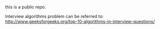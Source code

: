 this is a public repo.

Interview algorithms problem can be referred to:
http://www.geeksforgeeks.org/top-10-algorithms-in-interview-questions/
